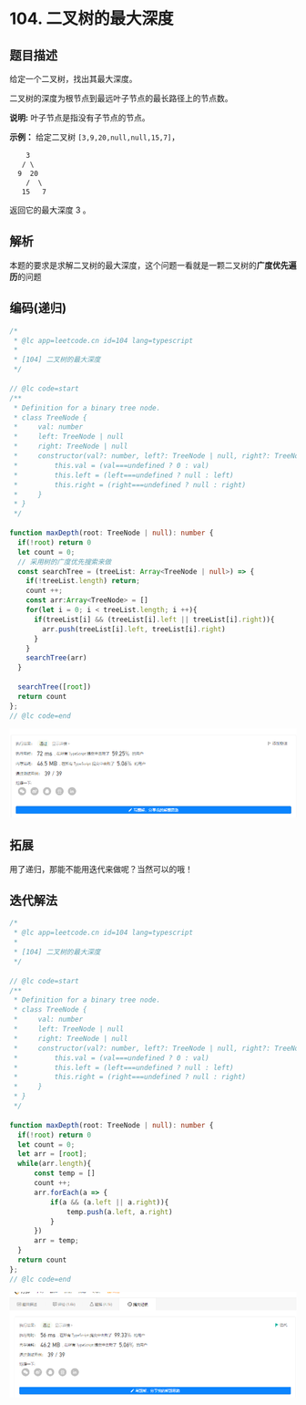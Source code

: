 # 104. 二叉树的最大深度



## 题目描述

给定一个二叉树，找出其最大深度。

二叉树的深度为根节点到最远叶子节点的最长路径上的节点数。

**说明:** 叶子节点是指没有子节点的节点。

**示例：**
给定二叉树 `[3,9,20,null,null,15,7]`，

```
    3
   / \
  9  20
    /  \
   15   7
```

返回它的最大深度 3 。



## 解析

本题的要求是求解二叉树的最大深度，这个问题一看就是一颗二叉树的**广度优先遍历**的问题



## 编码(递归)

```ts
/*
 * @lc app=leetcode.cn id=104 lang=typescript
 *
 * [104] 二叉树的最大深度
 */

// @lc code=start
/**
 * Definition for a binary tree node.
 * class TreeNode {
 *     val: number
 *     left: TreeNode | null
 *     right: TreeNode | null
 *     constructor(val?: number, left?: TreeNode | null, right?: TreeNode | null) {
 *         this.val = (val===undefined ? 0 : val)
 *         this.left = (left===undefined ? null : left)
 *         this.right = (right===undefined ? null : right)
 *     }
 * }
 */

function maxDepth(root: TreeNode | null): number {
  if(!root) return 0
  let count = 0;
  // 采用树的广度优先搜索来做
  const searchTree = (treeList: Array<TreeNode | null>) => {
    if(!treeList.length) return;
    count ++;
    const arr:Array<TreeNode> = []
    for(let i = 0; i < treeList.length; i ++){
      if(treeList[i] && (treeList[i].left || treeList[i].right)){
        arr.push(treeList[i].left, treeList[i].right)
      }
    }
    searchTree(arr)
  }

  searchTree([root])
  return count
};
// @lc code=end


```

![image-20220902093846743](assets/image-20220902093846743.png)

## 拓展

用了递归，那能不能用迭代来做呢？当然可以的哦！



## 迭代解法

```ts
/*
 * @lc app=leetcode.cn id=104 lang=typescript
 *
 * [104] 二叉树的最大深度
 */

// @lc code=start
/**
 * Definition for a binary tree node.
 * class TreeNode {
 *     val: number
 *     left: TreeNode | null
 *     right: TreeNode | null
 *     constructor(val?: number, left?: TreeNode | null, right?: TreeNode | null) {
 *         this.val = (val===undefined ? 0 : val)
 *         this.left = (left===undefined ? null : left)
 *         this.right = (right===undefined ? null : right)
 *     }
 * }
 */

function maxDepth(root: TreeNode | null): number {
  if(!root) return 0
  let count = 0;
  let arr = [root];
  while(arr.length){
      const temp = []
      count ++;
      arr.forEach(a => {
          if(a && (a.left || a.right)){
              temp.push(a.left, a.right)
          }
      })
      arr = temp;
  }
  return count
};
// @lc code=end
```

![image-20220902094531536](assets/image-20220902094531536.png)